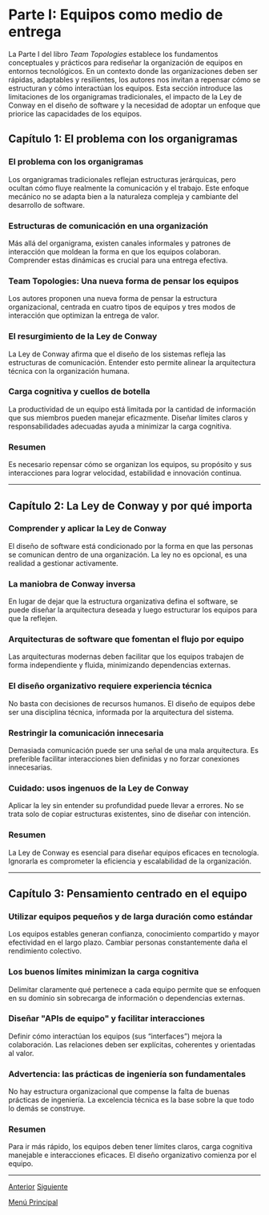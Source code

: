 # Parte I: Equipos como medio de entrega

La Parte I del libro *Team Topologies* establece los fundamentos conceptuales y prácticos para rediseñar la organización de equipos en entornos tecnológicos. En un contexto donde las organizaciones deben ser rápidas, adaptables y resilientes, los autores nos invitan a repensar cómo se estructuran y cómo interactúan los equipos. Esta sección introduce las limitaciones de los organigramas tradicionales, el impacto de la Ley de Conway en el diseño de software y la necesidad de adoptar un enfoque que priorice las capacidades de los equipos.

## Capítulo 1: El problema con los organigramas

### El problema con los organigramas
Los organigramas tradicionales reflejan estructuras jerárquicas, pero ocultan cómo fluye realmente la comunicación y el trabajo. Este enfoque mecánico no se adapta bien a la naturaleza compleja y cambiante del desarrollo de software.

### Estructuras de comunicación en una organización
Más allá del organigrama, existen canales informales y patrones de interacción que moldean la forma en que los equipos colaboran. Comprender estas dinámicas es crucial para una entrega efectiva.

### Team Topologies: Una nueva forma de pensar los equipos
Los autores proponen una nueva forma de pensar la estructura organizacional, centrada en cuatro tipos de equipos y tres modos de interacción que optimizan la entrega de valor.

### El resurgimiento de la Ley de Conway
La Ley de Conway afirma que el diseño de los sistemas refleja las estructuras de comunicación. Entender esto permite alinear la arquitectura técnica con la organización humana.

### Carga cognitiva y cuellos de botella
La productividad de un equipo está limitada por la cantidad de información que sus miembros pueden manejar eficazmente. Diseñar límites claros y responsabilidades adecuadas ayuda a minimizar la carga cognitiva.

### Resumen
Es necesario repensar cómo se organizan los equipos, su propósito y sus interacciones para lograr velocidad, estabilidad e innovación continua.

---

## Capítulo 2: La Ley de Conway y por qué importa

### Comprender y aplicar la Ley de Conway
El diseño de software está condicionado por la forma en que las personas se comunican dentro de una organización. La ley no es opcional, es una realidad a gestionar activamente.

### La maniobra de Conway inversa
En lugar de dejar que la estructura organizativa defina el software, se puede diseñar la arquitectura deseada y luego estructurar los equipos para que la reflejen.

### Arquitecturas de software que fomentan el flujo por equipo
Las arquitecturas modernas deben facilitar que los equipos trabajen de forma independiente y fluida, minimizando dependencias externas.

### El diseño organizativo requiere experiencia técnica
No basta con decisiones de recursos humanos. El diseño de equipos debe ser una disciplina técnica, informada por la arquitectura del sistema.

### Restringir la comunicación innecesaria
Demasiada comunicación puede ser una señal de una mala arquitectura. Es preferible facilitar interacciones bien definidas y no forzar conexiones innecesarias.

### Cuidado: usos ingenuos de la Ley de Conway
Aplicar la ley sin entender su profundidad puede llevar a errores. No se trata solo de copiar estructuras existentes, sino de diseñar con intención.

### Resumen
La Ley de Conway es esencial para diseñar equipos eficaces en tecnología. Ignorarla es comprometer la eficiencia y escalabilidad de la organización.

---

## Capítulo 3: Pensamiento centrado en el equipo

### Utilizar equipos pequeños y de larga duración como estándar
Los equipos estables generan confianza, conocimiento compartido y mayor efectividad en el largo plazo. Cambiar personas constantemente daña el rendimiento colectivo.

### Los buenos límites minimizan la carga cognitiva
Delimitar claramente qué pertenece a cada equipo permite que se enfoquen en su dominio sin sobrecarga de información o dependencias externas.

### Diseñar "APIs de equipo" y facilitar interacciones
Definir cómo interactúan los equipos (sus “interfaces”) mejora la colaboración. Las relaciones deben ser explícitas, coherentes y orientadas al valor.

### Advertencia: las prácticas de ingeniería son fundamentales
No hay estructura organizacional que compense la falta de buenas prácticas de ingeniería. La excelencia técnica es la base sobre la que todo lo demás se construye.

### Resumen
Para ir más rápido, los equipos deben tener límites claros, carga cognitiva manejable e interacciones eficaces. El diseño organizativo comienza por el equipo.

---

[Anterior](https://github.com/wilfredoha/Team_topologies/tree/main)   [Siguiente](https://github.com/wilfredoha/Team_topologies/blob/main/01_TEAMS_AS_THE_MEANS_OF_DELIVERY/01_Chapter_01.md)

[Menú Principal](https://github.com/wilfredoha/Team_topologies/tree/main)